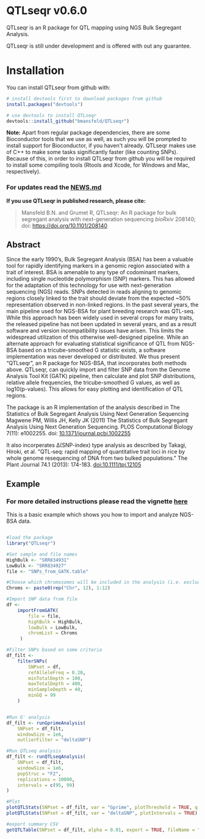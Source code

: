 
<!-- README.md is generated from README.Rmd. Please edit that file -->
QTLseqr v0.6.0
==============

QTLseqr is an R package for QTL mapping using NGS Bulk Segregant Analysis.

QTLseqr is still under development and is offered with out any guarantee.

Installation
============

<!-- You can install and update QTLseqr by using our [drat](http://dirk.eddelbuettel.com/code/drat.html) repository hosted on our github page: -->
<!-- ```{r drat-install, eval = FALSE} -->
<!-- install.packages("QTLseqr", repos = "http://bmansfeld.github.io/drat") -->
<!-- ``` -->
<!-- OR You can install QTLseqr from github with: -->
You can install QTLseqr from github with:

``` r
# install devtools first to download packages from github
install.packages("devtools")

# use devtools to install QTLseqr
devtools::install_github("bmansfeld/QTLseqr")
```

**Note:** Apart from regular package dependencies, there are some Bioconductor tools that we use as well, as such you will be prompted to install support for Bioconductor, if you haven't already. QTLseqr makes use of C++ to make some tasks significantly faster (like counting SNPs). Because of this, in order to install QTLseqr from github you will be required to install some compiling tools (Rtools and Xcode, for Windows and Mac, respectively).

### For updates read the [NEWS.md](https://github.com/bmansfeld/QTLseqr/blob/master/NEWS.md)

**If you use QTLseqr in published research, please cite:**

> Mansfeld B.N. and Grumet R, QTLseqr: An R package for bulk segregant analysis with next-generation sequencing *bioRxiv* 208140; doi: <https://doi.org/10.1101/208140>

Abstract
--------

Since the early 1990’s, Bulk Segregant Analysis (BSA) has been a valuable tool for rapidly identifying markers in a genomic region associated with a trait of interest. BSA is amenable to any type of codominant markers, including single nucleotide polymorphism (SNP) markers. This has allowed for the adaptation of this technology for use with next-generation sequencing (NGS) reads. SNPs detected in reads aligning to genomic regions closely linked to the trait should deviate from the expected ~50% representation observed in non-linked regions. In the past several years, the main pipeline used for NGS-BSA for plant breeding research was QTL-seq. While this approach has been widely used in several crops for many traits, the released pipeline has not been updated in several years, and as a result software and version incompatibility issues have arisen. This limits the widespread utilization of this otherwise well-designed pipeline. While an alternate approach for evaluating statistical significance of QTL from NGS-BSA based on a tricube-smoothed G statistic exists, a software implementation was never developed or distributed. We thus present “QTLseqr”, an R package for NGS-BSA, that incorporates both methods above. QTLseqr, can quickly import and filter SNP data from the Genome Analysis Tool Kit (GATK) pipeline, then calculate and plot SNP distributions, relative allele frequencies, the tricube-smoothed G values, as well as log10(p-values). This allows for easy plotting and identification of QTL regions.

The package is an R implementation of the analysis described in The Statistics of Bulk Segregant Analysis Using Next Generation Sequencing Magwene PM, Willis JH, Kelly JK (2011) The Statistics of Bulk Segregant Analysis Using Next Generation Sequencing. PLOS Computational Biology 7(11): e1002255. doi: [10.1371/journal.pcbi.1002255](http://journals.plos.org/ploscompbiol/article?id=10.1371/journal.pcbi.1002255)

It also incorperates Δ(SNP-index) type analysis as described by Takagi, Hiroki, et al. "QTL‐seq: rapid mapping of quantitative trait loci in rice by whole genome resequencing of DNA from two bulked populations." The Plant Journal 74.1 (2013): 174-183. [doi:10.1111/tpj.12105](http://onlinelibrary.wiley.com/doi/10.1111/tpj.12105/full)

Example
-------

### **For more detailed instructions please read the vignette [here](https://drive.google.com/file/d/0B3wMyxzoUzkVOFFmN1VtZjdlV28/view?usp=sharing)**

This is a basic example which shows you how to import and analyze NGS-BSA data.

``` r

#load the package
library("QTLseqr")

#Set sample and file names
HighBulk <- "SRR834931"
LowBulk <- "SRR834927"
file <- "SNPs_from_GATK.table"

#Choose which chromosomes will be included in the analysis (i.e. exclude smaller contigs)
Chroms <- paste0(rep("Chr", 12), 1:12)

#Import SNP data from file
df <-
    importFromGATK(
        file = file,
        highBulk = HighBulk,
        lowBulk = LowBulk,
        chromList = Chroms
     )

#Filter SNPs based on some criteria
df_filt <-
    filterSNPs(
        SNPset = df,
        refAlleleFreq = 0.20,
        minTotalDepth = 100,
        maxTotalDepth = 400,
        minSampleDepth = 40,
        minGQ = 99
    )


#Run G' analysis
df_filt <- runGprimeAnalysis(
    SNPset = df_filt,
    windowSize = 1e6,
    outlierFilter = "deltaSNP")

#Run QTLseq analysis
df_filt <- runQTLseqAnalysis(
    SNPset = df_filt,
    windowSize = 1e6,
    popStruc = "F2",
    replications = 10000,
    intervals = c(95, 99)
)

#Plot
plotQTLStats(SNPset = df_filt, var = "Gprime", plotThreshold = TRUE, q = 0.01)
plotQTLStats(SNPset = df_filt, var = "deltaSNP", plotIntervals = TRUE)

#export summary CSV
getQTLTable(SNPset = df_filt, alpha = 0.01, export = TRUE, fileName = "my_BSA_QTL.csv")
```
